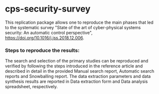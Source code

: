 # cps-security-survey
This replication package allows one to reproduce the main phases that led to the systematic survey "State of the art of cyber-physical systems security: An automatic control perspective", https://doi.org/10.1016/j.jss.2018.12.006.

### Steps to reproduce the results:
The search and selection of the primary studies can be reproduced and verified by following the steps introduced in the reference article and described in detail in the provided Manual search report, Automatic search reports and Snowballing report. The data extraction parameters and data synthesis results are reported in Data extraction form and Data analysis spreadsheet, respectively.

